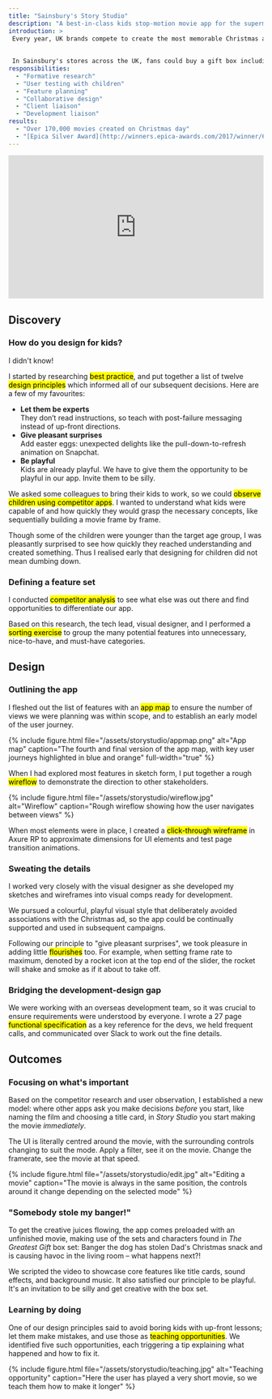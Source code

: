 ```yaml
---
title: "Sainsbury's Story Studio"
description: "A best-in-class kids stop-motion movie app for the supermarket's annual Christmas campaign"
introduction: >
 Every year, UK brands compete to create the most memorable Christmas ad. In 2016 Sainsbury's pulled out all the stops for [*The Greatest Gift*](https://www.youtube.com/watch?v=bq5SGSCZe4E): three and a half minutes of stop-motion animation and a soundtrack by [Bret McKenzie](https://en.wikipedia.org/wiki/Bret_McKenzie) and [James Corden](https://en.wikipedia.org/wiki/James_Corden).
 
 
 In Sainsbury's stores across the UK, fans could buy a gift box including  pop-out characters and sets from the ad. We created a bespoke stop-motion movie app for iOS and Android, empowering children to create their own masterpieces in the world of *The Greatest Gift* – and beyond!
responsibilities:
  - "Formative research"
  - "User testing with children"
  - "Feature planning"
  - "Collaborative design"
  - "Client liaison"
  - "Development liaison"
results:
  - "Over 170,000 movies created on Christmas day"
  - "[Epica Silver Award](http://winners.epica-awards.com/2017/winner/68-01579-DIG/analogfolk/story-studio)"
---
```


<style>.embed-container { position: relative; padding-bottom: 56.25%; height: 0; overflow: hidden; max-width: 100%; } .embed-container iframe, .embed-container object, .embed-container embed { position: absolute; top: 0; left: 0; width: 100%; height: 100%; }</style><div class='embed-container'><iframe src='https://player.vimeo.com/video/213709553' frameborder='0' webkitAllowFullScreen mozallowfullscreen allowFullScreen></iframe></div>

## Discovery

### How do you design for kids?

I didn't know!

I started by researching <mark>best practice</mark>, and put together a list of twelve <mark>design principles</mark> which informed all of our subsequent decisions. Here are a few of my favourites:

- **Let them be experts**\
They don’t read instructions, so teach with post-failure messaging instead of up-front directions.
- **Give pleasant surprises**\
Add easter eggs: unexpected delights like the pull-down-to-refresh animation on Snapchat.
- **Be playful**\
Kids are already playful. We have to give them the opportunity to be playful in our app. Invite them to be silly.

We asked some colleagues to bring their kids to work, so we could <mark>observe children using competitor apps</mark>. I wanted to understand what kids were capable of and how quickly they would grasp the necessary concepts, like sequentially building a movie frame by frame.

Though some of the children were younger than the target age group, I was pleasantly surprised to see how quickly they reached understanding and created something. Thus I realised early that designing for children did not mean dumbing down.

### Defining a feature set

I conducted <mark>competitor analysis</mark> to see what else was out there and find opportunities to differentiate our app.

Based on this research, the tech lead, visual designer, and I performed a <mark>sorting exercise</mark> to group the many potential features into unnecessary, nice-to-have, and must-have categories.

## Design


### Outlining the app

I fleshed out the list of features with an <mark>app map</mark> to ensure the number of views we were planning was within scope, and to establish an early model of the user journey.

{% include figure.html file="/assets/storystudio/appmap.png" alt="App map" caption="The fourth and final version of the app map, with key user journeys highlighted in blue and orange" full-width="true" %}

When I had explored most features in sketch form, I put together a rough <mark>wireflow</mark> to demonstrate the direction to other stakeholders.

{% include figure.html file="/assets/storystudio/wireflow.jpg" alt="Wireflow" caption="Rough wireflow showing how the user navigates between views" %}

When most elements were in place, I created a <mark>click-through wireframe</mark> in Axure RP to approximate dimensions for UI elements and test page transition animations.

### Sweating the details

I worked very closely with the visual designer as she developed my sketches and wireframes into visual comps ready for development.

We pursued a colourful, playful visual style that deliberately avoided associations with the Christmas ad, so the app could be continually supported and used in subsequent campaigns.

Following our principle to "give pleasant surprises", we took pleasure in adding little <mark>flourishes</mark> too. For example, when setting frame rate to maximum, denoted by a rocket icon at the top end of the slider, the rocket will shake and smoke as if it about to take off.

### Bridging the development-design gap

We were working with an overseas development team, so it was crucial to ensure requirements were understood by everyone. I wrote a 27 page <mark>functional specification</mark> as a key reference for the devs, we held frequent calls, and communicated over Slack to work out the fine details.

## Outcomes

### Focusing on what's important

Based on the competitor research and user observation, I established a new model: where other apps ask you make decisions *before* you start, like naming the film and choosing a title card, in *Story Studio* you start making the movie *immediately*.

The UI is literally centred around the movie, with the surrounding controls changing to suit the mode. Apply a filter, see it on the movie. Change the framerate, see the movie at that speed.

{% include figure.html file="/assets/storystudio/edit.jpg" alt="Editing a movie" caption="The movie is always in the same position, the controls around it change depending on the selected mode" %}

### "Somebody stole my banger!"

To get the creative juices flowing, the app comes preloaded with an unfinished movie, making use of the sets and characters found in *The Greatest Gift* box set: Banger the dog has stolen Dad's Christmas snack and is causing havoc in the living room – what happens next?!

We scripted the video to showcase core features like title cards, sound effects, and background music. It also satisfied our principle to be playful. It's an invitation to be silly and get creative with the box set.

### Learning by doing

One of our design principles said to avoid boring kids with up-front lessons; let them make mistakes, and use those as <mark>teaching opportunities</mark>. We identified five such opportunities, each triggering a tip explaining what happened and how to fix it.

{% include figure.html file="/assets/storystudio/teaching.jpg" alt="Teaching opportunity" caption="Here the user has played a very short movie, so we teach them how to make it longer" %}



